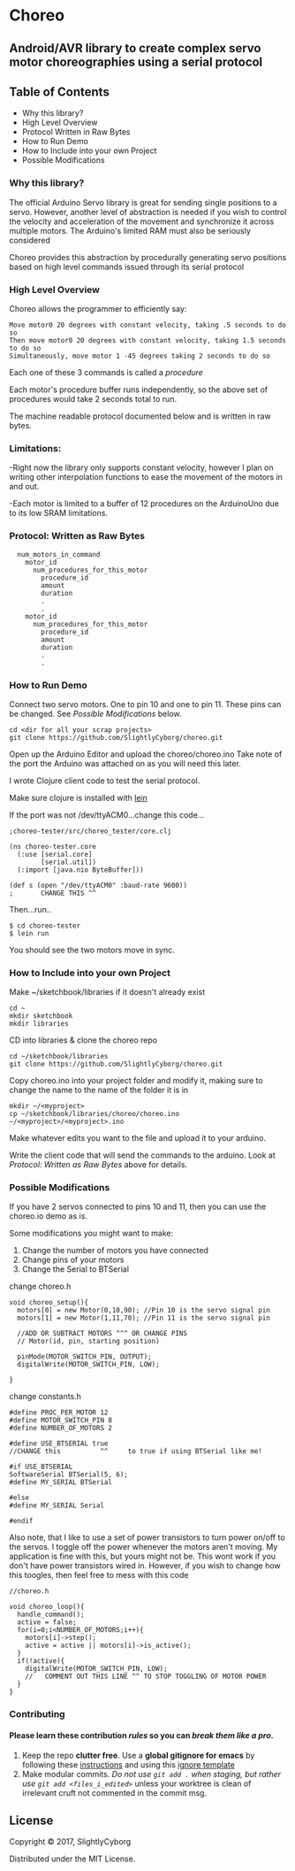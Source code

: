# Choreo
## Android/AVR library to create complex servo motor choreographies using a serial protocol 

## Table of Contents
* Why this library?
* High Level Overview
* Protocol Written in Raw Bytes
* How to Run Demo
* How to Include into your own Project
* Possible Modifications

### Why this library?

The official Arduino Servo library is great for sending single positions to a servo. However, another level of abstraction is needed if you wish to control the velocity and acceleration of the movement and synchronize it across multiple motors. The Arduino's limited RAM must also be seriously considered

Choreo provides this abstraction by procedurally generating servo positions based on high level commands issued through its serial protocol

### High Level Overview

Choreo allows the programmer to efficiently say:

```
Move motor0 20 degrees with constant velocity, taking .5 seconds to do so
Then move motor0 20 degrees with constant velocity, taking 1.5 seconds to do so
Simultaneously, move motor 1 -45 degrees taking 2 seconds to do so
```
Each one of these 3 commands is called a *procedure*

Each motor's procedure buffer runs independently, so the above set of procedures would take 2 seconds total to run.

The machine readable protocol documented below and is written in raw bytes.

### Limitations:

-Right now the library only supports constant velocity, however I plan on writing other interpolation functions to ease the movement of the motors in and out. 

-Each motor is limited to a buffer of 12 procedures on the ArduinoUno due to its low SRAM limitations.

### Protocol: Written as Raw Bytes
```
  num_motors_in_command
    motor_id
      num_procedures_for_this_motor
        procedure_id
        amount
        duration
        .
        .
    motor_id
      num_procedures_for_this_motor
        procedure_id
        amount
        duration
        .
        .

```

### How to Run Demo 

Connect two servo motors. One to pin 10 and one to pin 11.
These pins can be changed. See *Possible Modifications* below.

```
cd <dir for all your scrap projects>
git clone https://github.com/SlightlyCyborg/choreo.git
```
Open up the Arduino Editor and upload the choreo/choreo.ino
Take note of the port the Arduino was attached on as you will need this later.

I wrote Clojure client code to test the serial protocol.

Make sure clojure is installed with [lein](https://github.com/technomancy/leiningen)

If the port was not /dev/ttyACM0...change this code...

```
;choreo-tester/src/choreo_tester/core.clj

(ns choreo-tester.core
  (:use [serial.core]
        [serial.util])
  (:import [java.nio ByteBuffer]))

(def s (open "/dev/ttyACM0" :baud-rate 9600))
;       CHANGE THIS ^^

```

Then...run..

```
$ cd choreo-tester
$ lein run
```

You should see the two motors move in sync.

### How to Include into your own Project

Make ~/sketchbook/libraries if it doesn't already exist
```
cd ~
mkdir sketchbook
mkdir libraries
```

CD into libraries & clone the choreo repo
```
cd ~/sketchbook/libraries
git clone https://github.com/SlightlyCyborg/choreo.git
```

Copy choreo.ino into your project folder and modify it, making sure to change the name to the name of the folder it is in

```
mkdir ~/<myproject>
cp ~/sketchbook/libraries/choreo/choreo.ino ~/<myproject>/<myproject>.ino
```

Make whatever edits you want to the file and upload it to your arduino.

Write the client code that will send the commands to the arduino.
Look at *Protocol: Written as Raw Bytes* above for details.


### Possible Modifications
If you have 2 servos connected to pins 10 and 11, then you can use the choreo.io demo as is.

Some modifications you might want to make:

1) Change the number of motors you have connected
2) Change pins of your motors
3) Change the Serial to BTSerial

change choreo.h
```
void choreo_setup(){
  motors[0] = new Motor(0,10,90); //Pin 10 is the servo signal pin
  motors[1] = new Motor(1,11,70); //Pin 11 is the servo signal pin
  
  //ADD OR SUBTRACT MOTORS ^^^ OR CHANGE PINS
  // Motor(id, pin, starting position)

  pinMode(MOTOR_SWITCH_PIN, OUTPUT);
  digitalWrite(MOTOR_SWITCH_PIN, LOW);

}
```

change constants.h

```
#define PROC_PER_MOTOR 12
#define MOTOR_SWITCH_PIN 8
#define NUMBER_OF_MOTORS 2

#define USE_BTSERIAL true
//CHANGE this          ^^     to true if using BTSerial like me!

#if USE_BTSERIAL
SoftwareSerial BTSerial(5, 6);
#define MY_SERIAL BTSerial

#else
#define MY_SERIAL Serial

#endif
```

Also note, that I like to use a set of power transistors to turn power on/off to the servos.
I toggle off the power whenever the motors aren't moving. 
My application is fine with this, but yours might not be.
This wont work if you don't have power transistors wired in.
However, if you wish to change how this toogles, then feel free to mess with this code

```
//choreo.h

void choreo_loop(){
  handle_command();
  active = false;
  for(i=0;i<NUMBER_OF_MOTORS;i++){
    motors[i]->step();
    active = active || motors[i]->is_active();
  }
  if(!active){
    digitalWrite(MOTOR_SWITCH_PIN, LOW);
    //   COMMENT OUT THIS LINE ^^ TO STOP TOGGLING OF MOTOR POWER
  }
}
```



### Contributing

#### Please learn these contribution _rules_ so you can _break them like a pro_. 

1. Keep the repo **clutter free**. Use a **global gitignore for emacs** by following these [instructions](https://help.github.com/articles/ignoring-files/#create-a-global-gitignore) and using this [ignore template](https://github.com/github/gitignore/blob/master/Global/Emacs.gitignore)
2. Make modular commits. *Do not use `git add .` when staging, but rather use `git add <files_i_edited>`* unless your worktree is clean of irrelevant cruft not commented in the commit msg.

## License


Copyright © 2017, SlightlyCyborg

Distributed under the MIT License.
